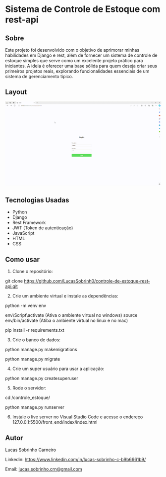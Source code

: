 # Sistema de Controle de Estoque com rest-api

## Sobre

Este projeto foi desenvolvido com o objetivo de aprimorar minhas habilidades em Django e rest, além de fornecer um sistema de controle de estoque simples que serve como um excelente projeto prático para iniciantes. A ideia é oferecer uma base sólida para quem deseja criar seus primeiros projetos reais, explorando funcionalidades essenciais de um sistema de gerenciamento típico.

## Layout

![Layout](./img/layout.gif)

## Tecnologias Usadas

- Python
- Django
- Rest Framework
- JWT (Token de autenticação)
- JavaScript
- HTML
- CSS

## Como usar

1. Clone o repositório:

git clone https://github.com/LucasSobrinh0/controle-de-estoque-rest-api.git

2. Crie um ambiente virtual e instale as dependências:

python -m venv env

env\Script\activate (Ativa o ambiente virtual no windows)
source env/bin/activate (Atiba o ambiente virtual no linux e no mac)

pip install -r requirements.txt

3. Crie o banco de dados:

python manage.py makemigrations

python manage.py migrate

4. Crie um super usuário para usar a aplicação:

python manage.py createsuperuser

5. Rode o servidor:

cd /controle_estoque/

python manage.py runserver

6. Instale o live server no Visual Studio Code e acesse o endereço 127.0.0.1:5500/front_end/index/index.html

## Autor

Lucas Sobrinho Carneiro

Linkedin: https://www.linkedin.com/in/lucas-sobrinho-c-b9b6661b9/

Email: lucas.sobrinho.crn@gmail.com
